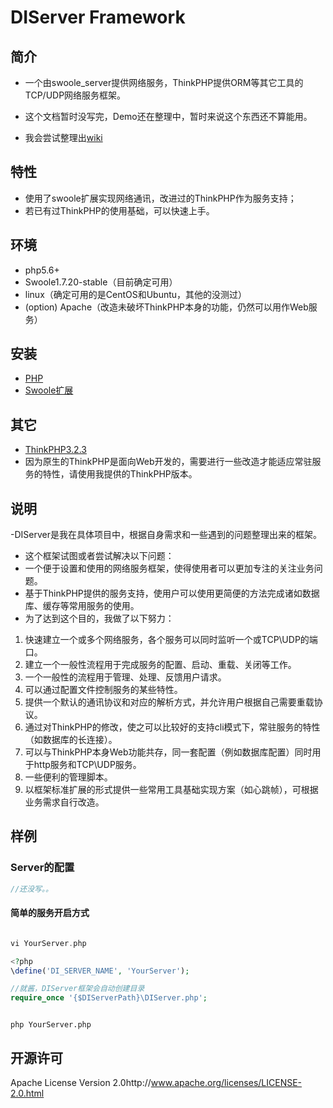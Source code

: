 DIServer Framework
=======================

## 简介

+ 一个由swoole_server提供网络服务，ThinkPHP提供ORM等其它工具的TCP/UDP网络服务框架。

+ 这个文档暂时没写完，Demo还在整理中，暂时来说这个东西还不算能用。

+ 我会尝试整理出[wiki](https://github.com/szyhf/DIServer-Framework/wiki)

## 特性

- 使用了swoole扩展实现网络通讯，改进过的ThinkPHP作为服务支持；
- 若已有过ThinkPHP的使用基础，可以快速上手。

## 环境

- php5.6+ 
- Swoole1.7.20-stable（目前确定可用）
- linux（确定可用的是CentOS和Ubuntu，其他的没测过）
- (option) Apache（改造未破坏ThinkPHP本身的功能，仍然可以用作Web服务）

## 安装
- [PHP](https://github.com/php/php-src)
- [Swoole扩展](https://github.com/swoole/swoole-src)

## 其它
- [ThinkPHP3.2.3](https://github.com/liu21st/thinkphp)
- 因为原生的ThinkPHP是面向Web开发的，需要进行一些改造才能适应常驻服务的特性，请使用我提供的ThinkPHP版本。

## 说明

-DIServer是我在具体项目中，根据自身需求和一些遇到的问题整理出来的框架。
- 这个框架试图或者尝试解决以下问题：
- 一个便于设置和使用的网络服务框架，使得使用者可以更加专注的关注业务问题。
- 基于ThinkPHP提供的服务支持，使用户可以使用更简便的方法完成诸如数据库、缓存等常用服务的使用。
- 为了达到这个目的，我做了以下努力：
1. 快速建立一个或多个网络服务，各个服务可以同时监听一个或TCP\UDP的端口。
1. 建立一个一般性流程用于完成服务的配置、启动、重载、关闭等工作。
1. 一个一般性的流程用于管理、处理、反馈用户请求。
1. 可以通过配置文件控制服务的某些特性。
1. 提供一个默认的通讯协议和对应的解析方式，并允许用户根据自己需要重载协议。
1. 通过对ThinkPHP的修改，使之可以比较好的支持cli模式下，常驻服务的特性（如数据库的长连接）。
1. 可以与ThinkPHP本身Web功能共存，同一套配置（例如数据库配置）同时用于http服务和TCP\UDP服务。
1. 一些便利的管理脚本。
1. 以框架标准扩展的形式提供一些常用工具基础实现方案（如心跳帧），可根据业务需求自行改造。

## 样例

### Server的配置

```php
//还没写。。

```
#### 简单的服务开启方式
```php

vi YourServer.php

<?php
\define('DI_SERVER_NAME', 'YourServer');

//就酱，DIServer框架会自动创建目录
require_once '{$DIServerPath}\DIServer.php';

```

```shell

php YourServer.php

```

## 开源许可
Apache License Version 2.0http://www.apache.org/licenses/LICENSE-2.0.html
